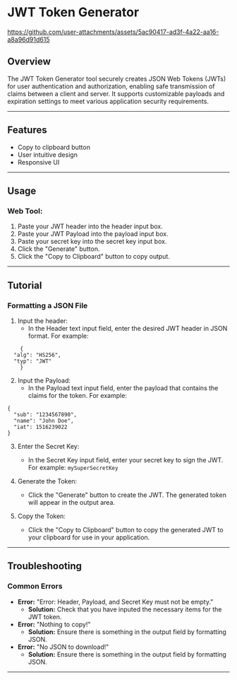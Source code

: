 # JWT Token Generator



https://github.com/user-attachments/assets/5ac90417-ad3f-4a22-aa16-a8a96d91d615




## Overview
The JWT Token Generator tool securely creates JSON Web Tokens (JWTs) for user authentication and authorization, enabling safe transmission of claims between a client and server. It supports customizable payloads and expiration settings to meet various application security requirements.

---

## Features
- Copy to clipboard button
- User intuitive design
- Responsive UI
---

## Usage

### Web Tool:
1. Paste your JWT header into the header input box.
2. Paste your JWT Payload into the payload input box.
3. Paste your secret key into the secret key input box.
2. Click the "Generate" button.
3. Click the "Copy to Clipboard" button to copy output.

---

## Tutorial

### Formatting a JSON File
1. Input the header:
    - In the Header text input field, enter the desired JWT header in JSON format. For example:
```
    {
  "alg": "HS256",
  "typ": "JWT"
    }
```
2. Input the Payload:
    - In the Payload text input field, enter the payload that contains the claims for the token. For example:
```
{
  "sub": "1234567890",
  "name": "John Doe",
  "iat": 1516239022
}
```
3. Enter the Secret Key:
    - In the Secret Key input field, enter your secret key to sign the JWT. For example: `mySuperSecretKey`

4. Generate the Token:
    - Click the "Generate" button to create the JWT. The generated token will appear in the output area.

5. Copy the Token:
    - Click the "Copy to Clipboard" button to copy the generated JWT to your clipboard for use in your application.

---

## Troubleshooting

### Common Errors
- **Error:** "Error: Header, Payload, and Secret Key must not be empty."
  - **Solution:** Check that you have inputed the necessary items for the JWT token.
- **Error:** "Nothing to copy!"
	- **Solution:** Ensure there is something in the output field by formatting JSON.
- **Error:** "No JSON to download!"
	- **Solution:** Ensure there is something in the output field by formatting JSON.

---
